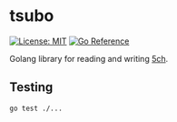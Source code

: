 # tsubo

[![License: MIT](https://img.shields.io/badge/License-MIT-brightgreen?style=flat-square)](/LICENSE)
[![Go Reference](https://pkg.go.dev/badge/github.com/aethiopicuschan/tsubo.svg)](https://pkg.go.dev/github.com/aethiopicuschan/tsubo)

Golang library for reading and writing [5ch](https://5ch.net/).

## Testing

```sh
go test ./...
```
